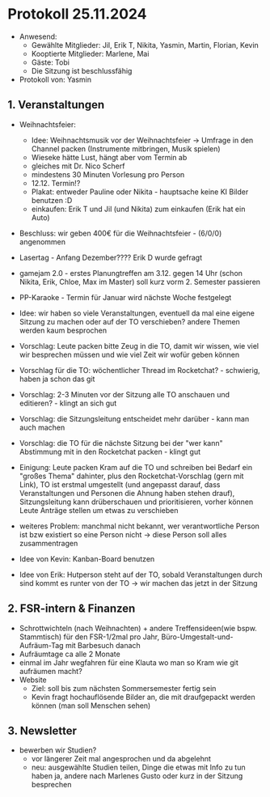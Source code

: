 ---
---

# Protokoll 25.11.2024

- Anwesend:
  - Gewählte Mitglieder: Jil, Erik T, Nikita, Yasmin, Martin, Florian, Kevin
  - Kooptierte Mitglieder: Marlene, Mai
  - Gäste: Tobi
  - Die Sitzung ist beschlussfähig
- Protokoll von: Yasmin

## 1. Veranstaltungen

- Weihnachtsfeier:
  - Idee: Weihnachtsmusik vor der Weihnachtsfeier -> Umfrage in den Channel packen (Instrumente mitbringen, Musik spielen)
  - Wieseke hätte Lust, hängt aber vom Termin ab
  - gleiches mit Dr. Nico Scherf
  - mindestens 30 Minuten Vorlesung pro Person
  - 12.12. Termin!?
  - Plakat: entweder Pauline oder Nikita - hauptsache keine KI Bilder benutzen :D
  - einkaufen: Erik T und Jil (und Nikita) zum einkaufen (Erik hat ein Auto)
- Beschluss: wir geben 400€ für die Weihnachtsfeier - (6/0/0) angenommen

- Lasertag - Anfang Dezember???? Erik D wurde gefragt

- gamejam 2.0 - erstes Planungtreffen am 3.12. gegen 14 Uhr (schon Nikita, Erik, Chloe, Max im Master) soll kurz vorm 2. Semester passieren

- PP-Karaoke - Termin für Januar wird nächste Woche festgelegt

- Idee: wir haben so viele Veranstaltungen, eventuell da mal eine eigene Sitzung zu machen oder auf der TO verschieben? andere Themen werden kaum besprochen
- Vorschlag: Leute packen bitte Zeug in die TO, damit wir wissen, wie viel wir besprechen müssen und wie viel Zeit wir wofür geben können
- Vorschlag für die TO: wöchentlicher Thread im Rocketchat? - schwierig, haben ja schon das git
- Vorschlag: 2-3 Minuten vor der Sitzung alle TO anschauen und editieren? - klingt an sich gut
- Vorschlag: die Sitzungsleitung entscheidet mehr darüber - kann man auch machen
- Vorschlag: die TO für die nächste Sitzung bei der "wer kann" Abstimmung mit in den Rocketchat packen - klingt gut
- Einigung: Leute packen Kram auf die TO und schreiben bei Bedarf ein "großes Thema" dahinter, plus den Rocketchat-Vorschlag (gern mit Link), TO ist erstmal umgestellt (und angepasst darauf, dass Veranstaltungen und Personen die Ahnung haben stehen drauf), Sitzungsleitung kann drüberschauen und prioritisieren, vorher können Leute Anträge stellen um etwas zu verschieben

- weiteres Problem: manchmal nicht bekannt, wer verantwortliche Person ist bzw existiert so eine Person nicht -> diese Person soll alles zusammentragen
- Idee von Kevin: Kanban-Board benutzen
- Idee von Erik: Hutperson steht auf der TO, sobald Veranstaltungen durch sind kommt es runter von der TO -> wir machen das jetzt in der Sitzung

## 2. FSR-intern & Finanzen

- Schrottwichteln (nach Weihnachten) + andere Treffensideen(wie bspw. Stammtisch) für den FSR-1/2mal pro Jahr, Büro-Umgestalt-und-Aufräum-Tag mit Barbesuch danach
- Aufräumtage ca alle 2 Monate
- einmal im Jahr wegfahren für eine Klauta wo man so Kram wie git aufräumen macht?
- Website
  - Ziel: soll bis zum nächsten Sommersemester fertig sein
  - Kevin fragt hochauflösende Bilder an, die mit draufgepackt werden können (man soll Menschen sehen)

## 3. Newsletter

- bewerben wir Studien?
  - vor längerer Zeit mal angesprochen und da abgelehnt
  - neu: ausgewählte Studien teilen, Dinge die etwas mit Info zu tun haben ja, andere nach Marlenes Gusto oder kurz in der Sitzung besprechen
